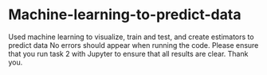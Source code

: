 # Machine-learning-to-predict-data
Used machine learning to visualize, train and test, and create estimators to predict data
No errors should appear when running the code. Please ensure that you run task 2 with Jupyter to ensure that all results are clear. 
Thank you.
